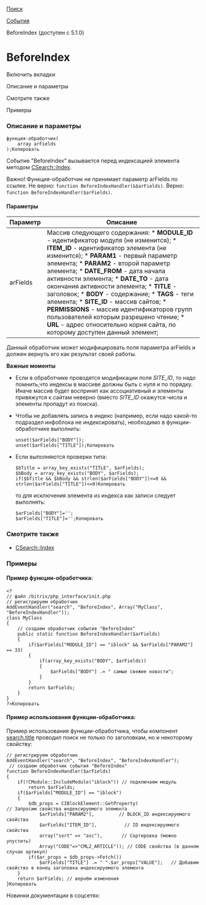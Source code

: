[Поиск](/api_help/search/index.php)

[События](/api_help/search/events/index.php)

BeforeIndex (доступен с 5.1.0)

BeforeIndex
===========

Включить вкладки

Описание и параметры

Смотрите также

Примеры

### Описание и параметры

```
функция-обработчик(
	array arFields
);Копировать
```

Событие "BeforeIndex" вызывается перед индексацией элемента методом [CSearch::Index](/api_help/search/classes/csearch/indexs.php).

  

Важно! Функция-обработчик не принимает параметр arFields по ссылке. Не верно: `function BeforeIndexHandler(&$arFields)`. Верно: `function BeforeIndexHandler($arFields)`.

#### Параметры

| Параметр | Описание |
| --- | --- |
| arFields | Массив следующего содержания:  * **MODULE\_ID** - идентификатор модуля (не изменится); * **ITEM\_ID** - идентификатор элемента (не изменится); * **PARAM1** - первый параметр элемента; * **PARAM2** - второй параметр элемента; * **DATE\_FROM** - дата начала активности элемента; * **DATE\_TO** - дата окончания активности элемента; * **TITLE** - заголовок; * **BODY** - содержание; * **TAGS** - теги элемента; * **SITE\_ID** - массив сайтов; * **PERMISSIONS** - массив идентификаторов групп пользователей которым разрешено чтение; * **URL** - адрес относительно корня сайта, по которому доступен данный элемент; |

Данный обработчик может модифицировать поля параметра arFields и должен вернуть его как результат своей работы.

**Важные моменты**

* Если в обработчике проводятся модификации поля *SITE\_ID*, то надо помнить,что индексы в массиве должны быть с нуля и по порядку. Иначе массив будет воспринят как ассоциативный и элементы привяжутся к сайтам неверно (вместо *SITE\_ID* окажутся числа и элементы пропадут из поиска).
* Чтобы не добавлять запись в индекс (например, если надо какой-то подраздел инфоблока не индексировать), необходимо в функции-обработчике выполнить:  

  ```
  unset($arFields["BODY"]);
  unset($arFields["TITLE"]);Копировать
  ```
* Если выполняются проверки типа:  

  ```
  $bTitle = array_key_exists("TITLE", $arFields);
  $bBody = array_key_exists("BODY", $arFields);
  if($bTitle && $bBody && strlen($arFields["BODY"])<=0 && strlen($arFields["TITLE"])<=0)Копировать
  ```

  то для исключения элемента из индекса как записи следует выполнять:  

  ```
  $arFields["BODY"]='';
  $arFields["TITLE"]='';Копировать
  ```

### Смотрите также

* [CSearch::Index](/api_help/search/classes/csearch/indexs.php)

### Примеры

#### Пример функции-обработчика:

```
<?
// файл /bitrix/php_interface/init.php
// регистрируем обработчик
AddEventHandler("search", "BeforeIndex", Array("MyClass", "BeforeIndexHandler"));
class MyClass
{
	// создаем обработчик события "BeforeIndex"
	public static function BeforeIndexHandler($arFields)
	{
		if($arFields["MODULE_ID"] == "iblock" && $arFields["PARAM2"] == 33)
		{
			if(array_key_exists("BODY", $arFields))
			{
				$arFields["BODY"] .= " самые свежие новости";
			}
		}
		return $arFields;
	}
}
?>Копировать
```

#### Пример использования функции-обработчика:

Пример использования функции-обработчика, чтобы компонент [search.title](http://dev.1c-bitrix.ru/user_help/settings/search/components_2/search_title.php) проводил поиск не только по заголовкам, но и некоторому свойству:

```
// регистрируем обработчик
AddEventHandler("search", "BeforeIndex", "BeforeIndexHandler");
 // создаем обработчик события "BeforeIndex"
function BeforeIndexHandler($arFields)
{
	if(!CModule::IncludeModule("iblock")) // подключаем модуль
		return $arFields;
	if($arFields["MODULE_ID"] == "iblock")
	{
		$db_props = CIBlockElement::GetProperty(                        // Запросим свойства индексируемого элемента
			$arFields["PARAM2"],         // BLOCK_ID индексируемого свойства
			$arFields["ITEM_ID"],          // ID индексируемого свойства
			array("sort" => "asc"),       // Сортировка (можно упустить)
			Array("CODE"=>"CML2_ARTICLE")); // CODE свойства (в данном случае артикул)
		if($ar_props = $db_props->Fetch())
			$arFields["TITLE"] .= " ".$ar_props["VALUE"];   // Добавим свойство в конец заголовка индексируемого элемента
	}
	return $arFields; // вернём изменения
}Копировать
```

Новинки документации в соцсетях:
